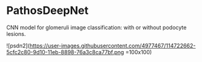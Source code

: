 # PathosDeepNet
CNN model for glomeruli image classification: with or without podocyte lesions.

![psdn2](https://user-images.githubusercontent.com/4977467/114722662-5cfc2c80-9d10-11eb-8898-76a3c8ca77bf.png =100x100)
